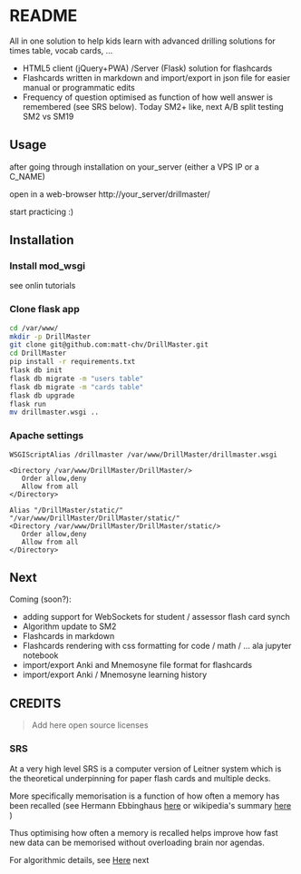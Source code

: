# README

All in one solution to help kids learn with advanced drilling solutions for times table, vocab cards, ...

* HTML5 client (jQuery+PWA) /Server (Flask) solution for flashcards 
* Flashcards written in markdown and import/export in json file for easier manual or programmatic edits
* Frequency of question optimised as function of how well answer is remembered (see SRS below). Today SM2+ like, next A/B split testing SM2 vs SM19

## Usage

after going through installation on your_server (either a VPS IP or a C_NAME)

open in a web-browser http://your_server/drillmaster/

start practicing :)

## Installation

### Install mod_wsgi
see onlin tutorials

### Clone flask app 

```bash
cd /var/www/
mkdir -p DrillMaster
git clone git@github.com:matt-chv/DrillMaster.git
cd DrillMaster
pip install -r requirements.txt
flask db init
flask db migrate -m "users table"
flask db migrate -m "cards table"
flask db upgrade
flask run
mv drillmaster.wsgi ..
```

### Apache settings

```wsgi
WSGIScriptAlias /drillmaster /var/www/DrillMaster/drillmaster.wsgi

<Directory /var/www/DrillMaster/DrillMaster/>
   Order allow,deny
   Allow from all
</Directory>

Alias "/DrillMaster/static/" "/var/www/DrillMaster/DrillMaster/static/"
<Directory /var/www/DrillMaster/DrillMaster/static/>
   Order allow,deny
   Allow from all
</Directory>
```

## Next

Coming (soon?):
* adding support for WebSockets for student / assessor flash card synch
* Algorithm update to SM2
* Flashcards in markdown
* Flashcards rendering with css formatting for code / math / ... ala jupyter notebook
* import/export Anki and Mnemosyne file format for flashcards
* import/export Anki / Mnemosyne learning history

## CREDITS

> Add here open source licenses

### SRS

At a very high level SRS is a computer version of Leitner system which is the theoretical underpinning for paper flash cards and multiple decks.

More specifically memorisation is a function of how often a memory has been recalled (see Hermann Ebbinghaus [here](http://www.deutschestextarchiv.de/book/view/ebbinghaus_gedaechtnis_1885?p=67) or wikipedia's summary [here](https://en.wikipedia.org/wiki/Hermann_Ebbinghaus) )


Thus optimising how often a memory is recalled helps improve how fast new data can be memorised without overloading brain nor agendas.

For algorithmic details, see [Here](http://www.blueraja.com/blog/477/a-better-spaced-repetition-learning-algorithm-sm2) next

